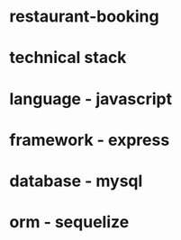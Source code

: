 # restaurant-booking
# technical stack
# language - javascript
# framework - express
# database - mysql
# orm - sequelize
